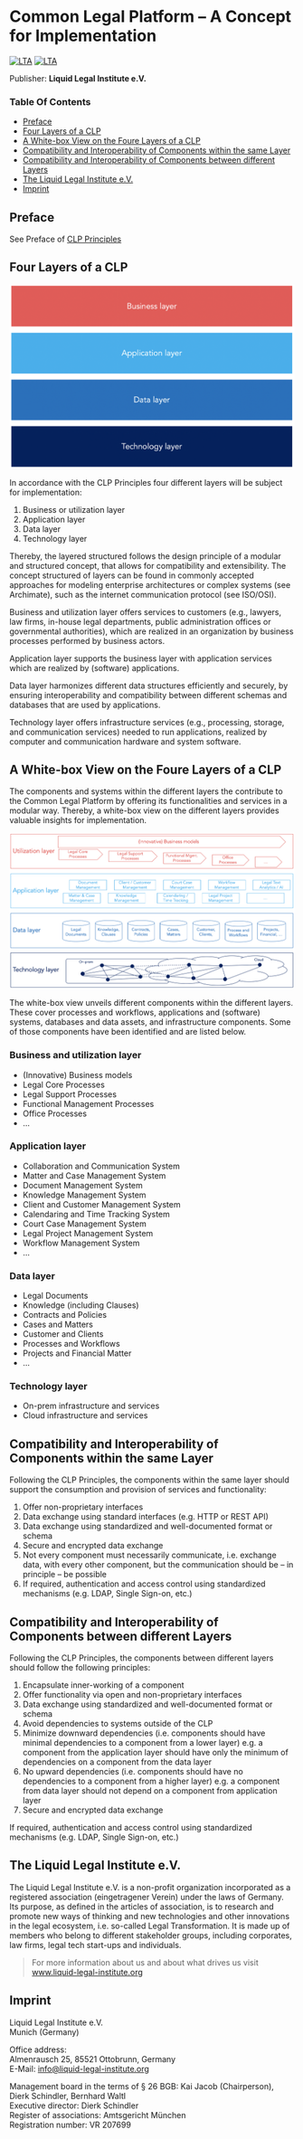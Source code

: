 # Common Legal Platform – A Concept for Implementation
[![LTA](https://img.shields.io/badge/CLP-Ecosystem-blue)](https://github.com/Liquid-Legal-Institute/Common-Legal-Platform)
[![LTA](https://img.shields.io/badge/CLP-Framework-green)](https://github.com/Liquid-Legal-Institute/Common-Legal-Platform)

Publisher: **Liquid Legal Institute e.V.**  

### Table Of Contents
- [Preface](#preface)
- [Four Layers of a CLP](#four-layers-of-a-clp)
- [A White-box View on the Foure Layers of a CLP](#a-white-box-view-on-the-foure-layers-of-a-clp)
- [Compatibility and Interoperability of Components within the same Layer ](#compatibility-and-interoperability-of-components-within-the-same-layer)
- [Compatibility and Interoperability of Components between different Layers ](#compatibility-and-interoperability-of-components-between-different-layers)
- [The Liquid Legal Institute e.V.](#the-liquid-legal-institute-ev)
- [Imprint](#imprint)

## Preface

See Preface of [CLP Principles](https://github.com/Liquid-Legal-Institute/Common-Legal-Platform/blob/main/Principles.md#preface)

## Four Layers of a CLP
![alt text](https://github.com/Liquid-Legal-Institute/Common-Legal-Platform/blob/main/images/4layers.png "Four Layers")

In accordance with the CLP Principles four different layers will be subject for implementation: 

1. Business or utilization layer
2. Application layer 
3. Data layer 
4. Technology layer 

Thereby, the layered structured follows the design principle of a modular and structured concept, that allows for compatibility and extensibility. The concept structured of layers can be found in commonly accepted approaches for modeling enterprise architectures or complex systems (see Archimate), such as the internet communication protocol (see ISO/OSI). 

Business and utilization layer offers services to customers (e.g., lawyers, law firms, in-house legal departments, public administration offices or governmental authorities), which are realized in an organization by business processes performed by business actors. 

Application layer supports the business layer with application services which are realized by (software) applications. 

Data layer harmonizes different data structures efficiently and securely, by ensuring interoperability and compatibility between different schemas and databases that are used by applications. 

Technology layer offers infrastructure services (e.g., processing, storage, and communication services) needed to run applications, realized by computer and communication hardware and system software. 

## A White-box View on the Foure Layers of a CLP  

The components and systems within the different layers the contribute to the Common Legal Platform by offering its functionalities and services in a modular way. Thereby, a white-box view on the different layers provides valuable insights for implementation.  

![alt text](https://github.com/Liquid-Legal-Institute/Common-Legal-Platform/blob/main/images/4layers_whitebox.png "Four Layers White Box View")

The white-box view unveils different components within the different layers. These cover processes and workflows, applications and (software) systems, databases and data assets, and infrastructure components. Some of those components have been identified and are listed below. 

### Business and utilization layer 

* (Innovative) Business models 
* Legal Core Processes 
* Legal Support Processes 
* Functional Management Processes 
* Office Processes 
* ... 

### Application layer 
* Collaboration and Communication System 
* Matter and Case Management System 
* Document Management System 
* Knowledge Management System 
* Client and Customer Management System 
* Calendaring and Time Tracking System 
* Court Case Management System 
* Legal Project Management System 
* Workflow Management System 
* ... 

### Data layer 
* Legal Documents 
* Knowledge (including Clauses) 
* Contracts and Policies 
* Cases and Matters 
* Customer and Clients 
* Processes and Workflows 
* Projects and Financial Matter 
* ... 

### Technology layer 
* On-prem infrastructure and services 
* Cloud infrastructure and services 

## Compatibility and Interoperability of Components within the same Layer 

Following the CLP Principles, the components within the same layer should support the consumption and provision of services and functionality: 

1. Offer non-proprietary interfaces 
2. Data exchange using standard interfaces (e.g. HTTP or REST API) 
3. Data exchange using standardized and well-documented format or schema 
4. Secure and encrypted data exchange  
5. Not every component must necessarily communicate, i.e. exchange data, with every other component, but the communication should be – in principle – be possible  
6. If required, authentication and access control using standardized mechanisms (e.g. LDAP, Single Sign-on, etc.) 

## Compatibility and Interoperability of Components between different Layers 

Following the CLP Principles, the components between different layers should follow the following principles: 

1. Encapsulate inner-working of a component  
2. Offer functionality via open and non-proprietary interfaces 
3. Data exchange using standardized and well-documented format or schema 
4. Avoid dependencies to systems outside of the CLP 
5. Minimize downward dependencies (i.e. components should have minimal dependencies to a component from a lower layer) e.g. a component from the application layer should have only the minimum of dependencies on a component from the data layer 
6. No upward dependencies (i.e. components should have no dependencies to a component from a higher layer) e.g. a component from data layer should not depend on a component from application layer 
7. Secure and encrypted data exchange  

If required, authentication and access control using standardized mechanisms (e.g. LDAP, Single Sign-on, etc.) 

## The Liquid Legal Institute e.V.
The Liquid Legal Institute e.V. is a non-profit organization incorporated as a registered association (eingetragener Verein) under the laws of Germany. Its purpose, as defined in the articles of association, is to research and promote new ways of thinking and new technologies and other innovations in the legal ecosystem, i.e. so-called Legal Transformation. It is made up of members who belong to different stakeholder groups, including corporates, law firms, legal tech start-ups and individuals. 

> For more information about us and about what drives us visit www.liquid-legal-institute.org

## Imprint
Liquid Legal Institute e.V.  
Munich (Germany)

Office address:  
Almenrausch 25, 85521 Ottobrunn, Germany  
E-Mail: info@liquid-legal-institute.org

Management board in the terms of § 26 BGB: Kai Jacob (Chairperson), Dierk Schindler, Bernhard Waltl  
Executive director: Dierk Schindler  
Register of associations: Amtsgericht München  
Registration number: VR 207699  

